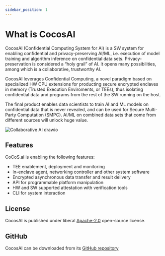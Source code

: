 ```yaml
---
sidebar_position: 1
---
```


# What is CocosAI

CocosAI (Confidential Computing System for AI) is a SW system for enabling confidential and privacy-preserving AI/ML, i.e. execution of model training and algorithm inference on confidential data sets. Privacy-preservation is considered a “holy grail” of AI. It opens many possibilities, among which is a collaborative, trustworthy AI.

CocosAI leverages Confidential Computing, a novel paradigm based on specialized HW CPU extensions for producting secure encrypted enclaves in memory (Trusted Execution Enviroments, or TEEs), thus isolating confidential data and programs from the rest of the SW running on the host.

The final product enables data scientists to train AI and ML models on confidential data that is never revealed, and can be used for Secure Multi-Party Computation (SMPC). AI/ML on combined data sets that come from different sources will unlock huge value.

![Collaborative AI drawio](https://user-images.githubusercontent.com/23095882/183417817-a5013c43-637e-488b-9e06-ee6fe8e588b0.svg)

## Features

CoCoS.ai is enabling the following features:

- TEE enablement, deployment and monitoring
- In-enclave agent, networking controller and other system software
- Encrypted asynchronous data transfer and result delivery
- API for programmable platform manipulation
- HW and SW supported attestation with verification tools
- CLI for system interaction

## License

CocosAI is published under liberal [Apache-2.0](https://github.com/ultravioletrs/cocos/blob/main/LICENSE) open-source license.

## GitHub

CocosAI can be downloaded from its [GitHub repository](https://github.com/ultravioletrs/cocos)
